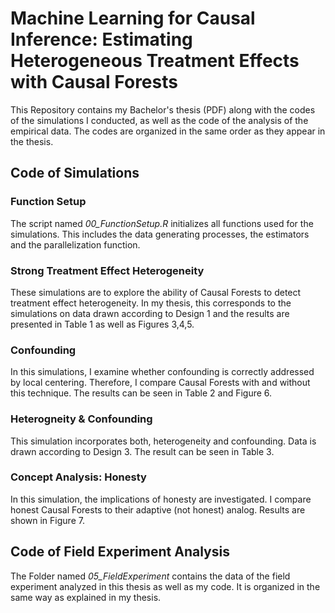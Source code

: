 # Machine Learning for Causal Inference: Estimating Heterogeneous Treatment Effects with Causal Forests

This Repository contains my Bachelor's thesis (PDF) along with the codes of the simulations I conducted, as well as the code of the analysis of the empirical data. The codes are organized in the same order as they appear in the thesis.

## Code of Simulations

### Function Setup

The script named *00_FunctionSetup.R* initializes all functions used for the simulations. This includes the data generating processes, the estimators and the parallelization function.

### Strong Treatment Effect Heterogeneity

These simulations are to explore the ability of Causal Forests to detect treatment effect heterogeneity. In my thesis, this corresponds to the simulations on data drawn according to Design 1 and the results are presented in Table 1 as well as Figures 3,4,5.

### Confounding

In this simulations, I examine whether confounding is correctly addressed by local centering. Therefore, I compare Causal Forests with and without this technique. The results can be seen in Table 2 and Figure 6.

### Heterogneity & Confounding

This simulation incorporates both, heterogeneity and confounding. Data is drawn according to Design 3. The result can be seen in Table 3.

### Concept Analysis: Honesty

In this simulation, the implications of honesty are investigated. I compare honest Causal Forests to their adaptive (not honest) analog. Results are shown in Figure 7.

## Code of Field Experiment Analysis

The Folder named *05_FieldExperiment* contains the data of the field experiment analyzed in this thesis as well as my code. It is organized in the same way as explained in my thesis.
